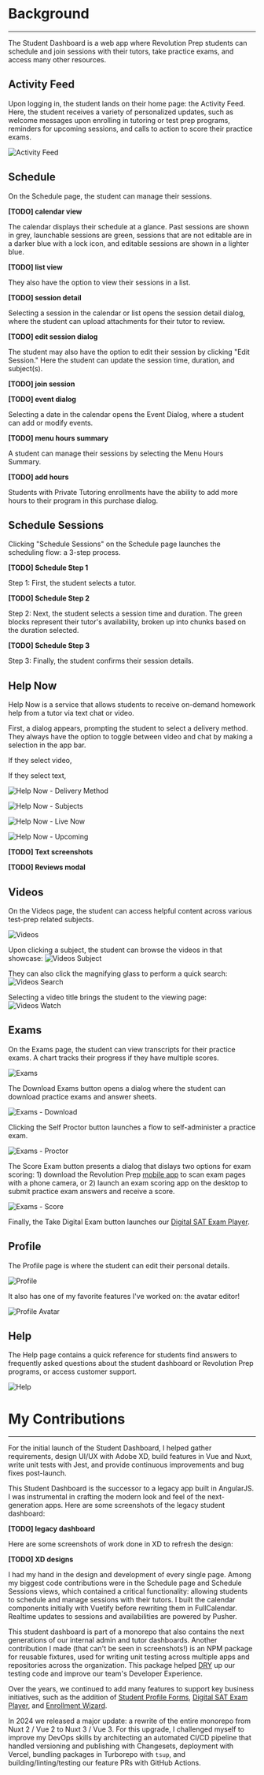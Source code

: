 # **Background**

<hr style="border-bottom: 2px solid var(--ion-color-secondary);" />

The Student Dashboard is a web app where Revolution Prep students can schedule and join sessions with their tutors, take practice exams, and access many other resources.

## **Activity Feed**

Upon logging in, the student lands on their home page: the Activity Feed. Here, the student receives a variety of personalized updates, such as welcome messages upon enrolling in tutoring or test prep programs, reminders for upcoming sessions, and calls to action to score their practice exams.

![Activity Feed](https://beiatrix.s3.us-west-1.amazonaws.com/projects/student-dashboard/student-dashboard.jpg)


## **Schedule**

On the Schedule page, the student can manage their sessions.

**[TODO] calendar view**

The calendar displays their schedule at a glance.
Past sessions are shown in grey, launchable sessions are green, sessions that are not editable are in a darker blue with a lock icon, and editable sessions are shown in a lighter blue.

**[TODO] list view**

They also have the option to view their sessions in a list.

**[TODO] session detail**

Selecting a session in the calendar or list opens the session detail dialog, where the student can upload attachments for their tutor to review.

**[TODO] edit session dialog**

The student may also have the option to edit their session by clicking "Edit Session." Here the student can update the session time, duration, and subject(s).

**[TODO] join session**


**[TODO] event dialog**

Selecting a date in the calendar opens the Event Dialog, where a student can add or modify events.

**[TODO] menu hours summary**

A student can manage their sessions by selecting the Menu Hours Summary.

**[TODO] add hours**

Students with Private Tutoring enrollments have the ability to add more hours to their program in this purchase dialog.

## **Schedule Sessions**

Clicking "Schedule Sessions" on the Schedule page launches the scheduling flow: a 3-step process.

**[TODO] Schedule Step 1**

Step 1: First, the student selects a tutor.

**[TODO] Schedule Step 2**

Step 2: Next, the student selects a session time and duration. The green blocks represent their tutor's availability, broken up into chunks based on the duration selected.

**[TODO] Schedule Step 3**

Step 3: Finally, the student confirms their session details.

## **Help Now**

Help Now is a service that allows students to receive on-demand homework help from a tutor via text chat or video.

First, a dialog appears, prompting the student to select a delivery method. They always have the option to toggle between video and chat by making a selection in the app bar.

If they select video,

If they select text,

![Help Now - Delivery Method](https://beiatrix.s3.us-west-1.amazonaws.com/projects/student-dashboard/help-now-delivery-method.gif)

![Help Now - Subjects](https://beiatrix.s3.us-west-1.amazonaws.com/projects/student-dashboard/help-now-subjects.jpg)

![Help Now - Live Now](https://beiatrix.s3.us-west-1.amazonaws.com/projects/student-dashboard/help-now-live-now.jpg)

![Help Now - Upcoming](https://beiatrix.s3.us-west-1.amazonaws.com/projects/student-dashboard/help-now-upcoming.jpg)

**[TODO] Text screenshots**

**[TODO] Reviews modal**

## **Videos**

On the Videos page, the student can access helpful content across various test-prep related subjects.

![Videos](https://beiatrix.s3.us-west-1.amazonaws.com/projects/student-dashboard/videos.jpg)

Upon clicking a subject, the student can browse the videos in that showcase:
![Videos Subject](https://beiatrix.s3.us-west-1.amazonaws.com/projects/student-dashboard/videos-subject.jpg)

They can also click the magnifying glass to perform a quick search:
![Videos Search](https://beiatrix.s3.us-west-1.amazonaws.com/projects/student-dashboard/videos-search.jpg)

Selecting a video title brings the student to the viewing page:
![Videos Watch](https://beiatrix.s3.us-west-1.amazonaws.com/projects/student-dashboard/videos-watch.jpg)

## **Exams**

On the Exams page, the student can view transcripts for their practice exams. A chart tracks their progress if they have multiple scores.

![Exams](https://beiatrix.s3.us-west-1.amazonaws.com/projects/student-dashboard/exams.jpg)

The Download Exams button opens a dialog where the student can download practice exams and answer sheets.

![Exams - Download](https://beiatrix.s3.us-west-1.amazonaws.com/projects/student-dashboard/exams-download.jpg)

Clicking the Self Proctor button launches a flow to self-administer a practice exam.

![Exams - Proctor](https://beiatrix.s3.us-west-1.amazonaws.com/projects/student-dashboard/exams-proctor.gif)

The Score Exam button presents a dialog that dislays two options for exam scoring: 1) download the Revolution Prep [mobile app](/projects/digital-exam-player) to scan exam pages with a phone camera, or 2) launch an exam scoring app on the desktop to submit practice exam answers and receive a score.

![Exams - Score](https://beiatrix.s3.us-west-1.amazonaws.com/projects/student-dashboard/exams-score.jpg)

Finally, the Take Digital Exam button launches our [Digital SAT Exam Player](/projects/digital-exam-player).

## **Profile**

The Profile page is where the student can edit their personal details.

![Profile](https://beiatrix.s3.us-west-1.amazonaws.com/projects/student-dashboard/profile.jpg)

It also has one of my favorite features I've worked on: the avatar editor!

![Profile Avatar](https://beiatrix.s3.us-west-1.amazonaws.com/projects/student-dashboard/profile-avatar.gif)

## **Help**

The Help page contains a quick reference for students find answers to frequently asked questions about the student dashboard or Revolution Prep programs, or access customer support.

![Help](https://beiatrix.s3.us-west-1.amazonaws.com/projects/student-dashboard/help.jpg)


# **My Contributions**

<hr style="border-bottom: 2px solid var(--ion-color-secondary);" />

For the initial launch of the Student Dashboard, I helped gather requirements, design UI/UX with Adobe XD, build features in Vue and Nuxt, write unit tests with Jest, and provide continuous improvements and bug fixes post-launch. 

This Student Dashboard is the successor to a legacy app built in AngularJS. I was instrumental in crafting the modern look and feel of the next-generation apps. Here are some screenshots of the legacy student dashboard:

**[TODO] legacy dashboard**

Here are some screenshots of work done in XD to refresh the design:

**[TODO] XD designs**

I had my hand in the design and development of every single page. Among my biggest code contributions were in the Schedule page and Schedule Sessions views, which contained a critical functionality: allowing students to schedule and manage sessions with their tutors. I built the calendar components initially with Vuetify before rewriting them in FullCalendar. Realtime updates to sessions and availabilities are powered by Pusher.

This student dashboard is part of a monorepo that also contains the next generations of our internal admin and tutor dashboards. Another contribution I made (that can't be seen in screenshots!) is an NPM package for reusable fixtures, used for writing unit testing across multiple apps and repositories across the organization. This package helped [DRY](https://en.wikipedia.org/wiki/Don%27t_repeat_yourself) up our testing code and improve our team's Developer Experience.

Over the years, we continued to add many features to support key business initiatives, such as the addition of [Student Profile Forms](/projects/student-profile), [Digital SAT Exam Player](/projects/digital-exam-player), and [Enrollment Wizard](/projects/enrollment-wizard).

In 2024 we released a major update: a rewrite of the entire monorepo from Nuxt 2 / Vue 2 to Nuxt 3 / Vue 3. For this upgrade, I challenged myself to improve my DevOps skills by architecting an automated CI/CD pipeline that handled versioning and publishing with Changesets, deployment with Vercel, bundling packages in Turborepo with `tsup`, and building/linting/testing our feature PRs with GitHub Actions.

